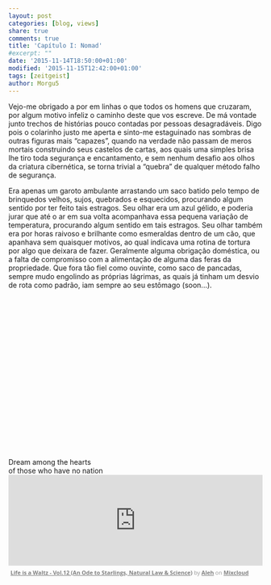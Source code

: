```yaml
---
layout: post
categories: [blog, views]
share: true
comments: true
title: 'Capítulo I: Nomad'
#excerpt: ""
date: '2015-11-14T18:50:00+01:00'
modified: '2015-11-15T12:42:00+01:00'
tags: [zeitgeist]
author: Morgu5
---
```

Vejo-me obrigado a por em linhas o que  todos os homens que cruzaram, por algum motivo infeliz o caminho deste que vos escreve. De má vontade junto trechos de histórias pouco contadas por pessoas desagradáveis. Digo pois o colarinho justo me aperta e sinto-me estaguinado nas sombras de outras figuras mais “capazes”, quando na verdade não passam de meros mortais construindo seus castelos de cartas, aos quais uma simples brisa lhe tiro toda segurança e encantamento, e sem nenhum desafio aos olhos da criatura cibernética, se torna trivial a “quebra” de qualquer método falho de segurança.

Era apenas um garoto ambulante arrastando um saco batido pelo tempo de brinquedos velhos, sujos, quebrados e esquecidos, procurando algum sentido por ter feito tais estragos. Seu olhar era um azul gélido, e poderia jurar que até o ar em sua volta acompanhava essa pequena variação de temperatura, procurando algum sentido em tais estragos. Seu olhar também era por horas raivoso e brilhante como esmeraldas dentro de um cão, que apanhava sem quaisquer motivos, ao qual indicava uma rotina de tortura por algo que deixara de fazer. Geralmente alguma obrigação doméstica, ou a falta de compromisso com a alimentação de alguma das feras da propriedade. Que fora tão fiel como ouvinte, como saco de pancadas, sempre mudo engolindo as próprias lágrimas, as quais já tinham um desvio de rota como padrão, iam sempre ao seu estômago (soon...).


<iframe class="invisible center" width="70%" height="320" src="about:blank" data-src="https://www.youtube.com/embed/09IRZrL8ZBQ" frameborder="0" allowfullscreen>&nbsp;</iframe>

<div class="central-quote">
Dream among the hearts<br/>
of those who have no nation<br/>
</div>

<iframe width="100%" height="180" src="https://www.mixcloud.com/widget/iframe/?embed_type=widget_standard&amp;embed_uuid=71b1a460-f593-4ffa-828e-89d97a9f90b8&amp;feed=https%3A%2F%2Fwww.mixcloud.com%2FMoonlightFairyTales%2Flife-is-a-waltz-vol12-an-ode-to-starlings-natural-law-science%2F&amp;hide_cover=1&amp;hide_tracklist=1&amp;replace=0" frameborder="0"></iframe><div style="clear: both; height: 3px; width: 652px;"></div><p style="display: block; font-size: 11px; font-family: 'Open Sans', Helvetica, Arial, sans-serif; margin: 0px; padding: 3px 4px; color: rgb(153, 153, 153); width: 652px;"><a href="https://www.mixcloud.com/MoonlightFairyTales/life-is-a-waltz-vol12-an-ode-to-starlings-natural-law-science/?utm_source=widget&amp;utm_medium=web&amp;utm_campaign=base_links&amp;utm_term=resource_link" target="_blank" style="color:#808080; font-weight:bold;">Life is a Waltz - Vol.12 (An Ode to Starlings, Natural Law &amp; Science)</a><span> by </span><a href="https://www.mixcloud.com/MoonlightFairyTales/?utm_source=widget&amp;utm_medium=web&amp;utm_campaign=base_links&amp;utm_term=profile_link" target="_blank" style="color:#808080; font-weight:bold;">Aleh</a><span> on </span><a href="https://www.mixcloud.com/?utm_source=widget&amp;utm_medium=web&amp;utm_campaign=base_links&amp;utm_term=homepage_link" target="_blank" style="color:#808080; font-weight:bold;"> Mixcloud</a></p><div style="clear: both; height: 3px; width: 652px;"></div>
